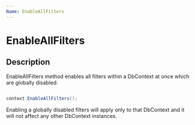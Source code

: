 ```yaml
---
Name: EnableAllFilters
---
```


# EnableAllFilters

## Description

EnableAllFilters method enables all filters within a DbContext at once which are globally disabled. 


```csharp

context.EnableAllFilters();

```

Enabling a globally disabled filters will apply only to that DbContext and it will not affect any other DbContext instances.

